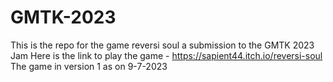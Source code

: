 # GMTK-2023
This is the repo for the game reversi soul a submission to the GMTK 2023 Jam
Here is the link to play the game - https://sapient44.itch.io/reversi-soul 
The game in version 1 as on 9-7-2023

